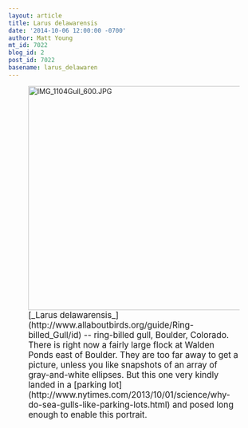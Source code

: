 ```yaml
---
layout: article
title: Larus delawarensis
date: '2014-10-06 12:00:00 -0700'
author: Matt Young
mt_id: 7022
blog_id: 2
post_id: 7022
basename: larus_delawaren
---
```

<figure>
<img src="{{ site.baseurl }}/uploads/2014/IMG_1104Gull_600.JPG" alt="IMG_1104Gull_600.JPG" width="600" height="450" />
<figcaption markdown="span">
<big>[_Larus delawarensis_](http://www.allaboutbirds.org/guide/Ring-billed_Gull/id) -- ring-billed gull, Boulder, Colorado. There is right now a fairly large flock at Walden Ponds east of Boulder. They are too far away to get a picture, unless you like snapshots of an array of gray-and-white ellipses.  But this one very kindly landed in a [parking lot](http://www.nytimes.com/2013/10/01/science/why-do-sea-gulls-like-parking-lots.html) and posed long enough to enable this portrait.</big>

</figcaption>
</figure>
